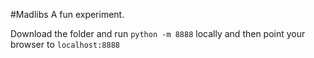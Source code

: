 #Madlibs
A fun experiment.

Download the folder and run `python -m 8888` locally and then point your browser to `localhost:8888`
